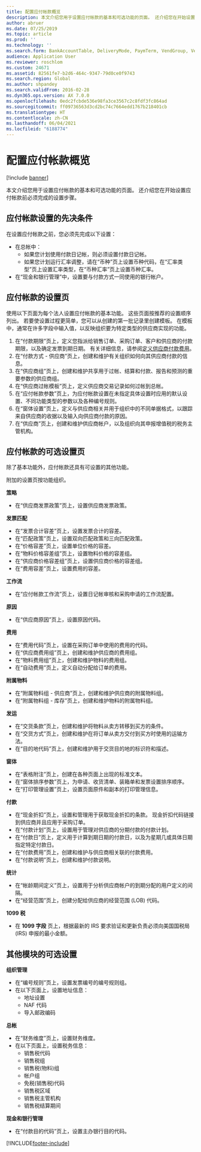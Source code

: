 ```yaml
---
title: 配置应付帐款概览
description: 本文介绍您用于设置应付帐款的基本和可选功能的页面。 还介绍您在开始设置应付帐款前必须完成的设置步骤。
author: abruer
ms.date: 07/25/2019
ms.topic: article
ms.prod: ''
ms.technology: ''
ms.search.form: BankAccountTable, DeliveryMode, PaymTerm, VendGroup, VendParameters, VendPaymMode, VendTable, DeliveryReason, DeliveryTerms, DestinationCode
audience: Application User
ms.reviewer: roschlom
ms.custom: 24671
ms.assetid: 82561fe7-b2d6-464c-9347-79d0ce0f9743
ms.search.region: Global
ms.author: shpandey
ms.search.validFrom: 2016-02-28
ms.dyn365.ops.version: AX 7.0.0
ms.openlocfilehash: 0edc2fcbde536e98fa3ce3567c2c8fdf3fc864ad
ms.sourcegitcommit: ff09736563d3cd2bc74c7664edd1767b218401cb
ms.translationtype: HT
ms.contentlocale: zh-CN
ms.lasthandoff: 06/04/2021
ms.locfileid: "6188774"
---
```

# <a name="configure-accounts-payable-overview"></a>配置应付帐款概览

[!include [banner](../includes/banner.md)]

本文介绍您用于设置应付帐款的基本和可选功能的页面。 还介绍您在开始设置应付帐款前必须完成的设置步骤。

## <a name="prerequisites-for-accounts-payable-setup"></a>应付帐款设置的先决条件

在设置应付帐款之前，您必须先完成以下设置：

-   在总帐中：
    -   如果您计划使用付款日记帐，则必须设置付款日记帐。
    -   如果您计划运行汇率调整，请在“币种”页上设置币种代码，在“汇率类型”页上设置汇率类型，在“币种汇率”页上设置币种汇率。
-   在“现金和银行管理”中，设置要与付款方式一同使用的银行帐户。

## <a name="setup-pages-for-accounts-payable"></a>应付帐款的设置页

使用以下页面为每个法人设置应付帐款的基本功能。 这些页面按推荐的设置顺序列出。 若要使设置过程更简单，您可以从创建的第一批记录里创建模板。 在模板中，通常在许多字段中输入值，以反映组织要为特定类型的供应商实现的功能。
1.  在“付款期限”页上，定义您指派给销售订单、采购订单、客户和供应商的付款期限，以及确定发票到期日期。 有关详细信息，请参阅[定义供应商付款费用](tasks/define-vendor-payment-fees.md)。
2.  在“付款方式 - 供应商”页上，创建和维护有关组织如何向其供应商付款的信息。
3.  在“供应商组”页上，创建和维护共享用于过帐、结算和付款、报告和预测的重要参数的供应商组。
4.  在“供应商过帐模板”页上，定义供应商交易记录如何过帐到总帐。
5.  在“应付帐款参数”页上，为应付帐款设置在未指定具体设置时应用的默认设置、不同功能类型的参数以及各种编号规则。
6.  在“窗体设置”页上，定义与供应商相关并用于组织中的不同单据格式，以跟踪来自供应商的收据以及输入向供应商付款的原因。
7.  在“供应商”页上，创建和维护供应商帐户，以及组织向其申报增值税的税务主管机构。

## <a name="optional-setup-pages-for-accounts-payable"></a>应付帐款的可选设置页
除了基本功能外，应付帐款还具有可设置的其他功能。

附加的设置页按功能组织。

**策略**
-   在“供应商发票政策”页上，设置供应商发票政策。

**发票匹配**

-   在“发票合计容差”页上，设置发票合计的容差。
-   在“匹配政策”页上，设置双向匹配政策和三向匹配政策。
-   在“价格容差”页上，设置单位价格的容差。
-   在“物料价格容差组”页上，设置物料价格的容差组。
-   在“供应商价格容差组”页上，设置供应商价格的容差组。
-   在“费用容差”页上，设置费用的容差。

**工作流**

-   在“应付帐款工作流”页上，设置日记帐审核和采购申请的工作流配置。

**原因**

-   在“供应商原因”页上，设置原因代码。

**费用**

-   在“费用代码”页上，设置在采购订单中使用的费用的代码。
-   在“供应商费用组”页上，创建和维护供应商的费用组。
-   在“物料费用组”页上，创建和维护物料的费用组。
-   在“自动费用”页上，定义自动分配给订单的费用。

**附属物料**

-   在“附属物料组 - 供应商”页上，创建和维护供应商的附属物料组。
-   在“附属物料组 - 库存”页上，创建和维护物料的附属物料组。

**发运**

-   在“交货条款”页上，创建和维护将物料从卖方转移到买方的条件。
-   在“交货方式”页上，创建和维护在将订单从卖方交付到买方时使用的运输方法。
-   在“目的地代码”页上，创建和维护用于交货目的地的标识符和描述。

**窗体**

-   在“表格附注”页上，创建在各种页面上出现的标准文本。
-   在“窗体排序参数”页上，为申请、收货清单、装箱单和发票设置排序顺序。
-   在“打印管理设置”页上，设置页面原件和副本的打印管理信息。

**付款**

-   在“现金折扣”页上，设置和管理用于获取现金折扣的条款。 现金折扣代码链接到供应商并且应用于采购订单。
-   在“付款计划”页上，设置用于管理对供应商的分期付款的付款计划。
-   在“付款日”页上，定义用于计算到期日期的付款日，以及为星期几或具体日期指定特定付款日。
-   在“付款费用”页上，创建和维护与供应商相关联的付款费用。
-   在“付款说明”页上，创建和维护付款说明。

**统计**

-   在“帐龄期间定义”页上，设置用于分析供应商帐户的到期分配的用户定义的间隔。
-   在“经营范围”页上，创建分配给供应商的经营范围 (LOB) 代码。

**1099 税**

-   在 **1099 字段** 页上，根据最新的 IRS 要求验证和更新负责必须向美国国税局 (IRS) 申报的最小金额。

## <a name="optional-setup-for-other-modules"></a>**其他模块的可选设置**
**组织管理**

-   在“编号规则”页上，设置发票编号的编号规则组。
-   在以下页面上，设置地址信息：
    -   地址设置
    -   NAF 代码
    -   导入邮政编码

**总帐**

-   在“财务维度”页上，设置财务维度。
-   在以下页面上，设置税务信息：
    -   销售税代码
    -   销售税组
    -   销售税(物料)组
    -   帐户组
    -   免税(销售税)代码
    -   销售税区域
    -   销售税主管机构
    -   销售税结算期间

**现金和银行管理**

-   在“付款目的代码”页上，设置主办银行目的代码。







[!INCLUDE[footer-include](../../includes/footer-banner.md)]